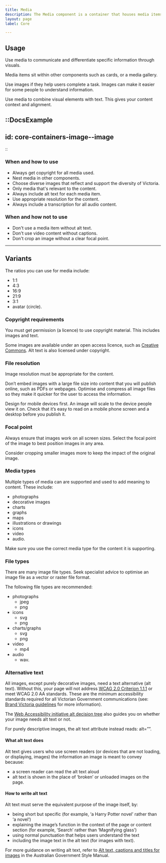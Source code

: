 ```yaml
---
title: Media
description: The Media component is a container that houses media items to use in other components on a page.
layout: page
label: Core

---
```


## Usage

Use media to communicate and differentiate specific information through visuals. 

Media items sit within other components such as cards, or a media gallery.

Use images if they help users complete a task. Images can make it easier for some people to understand information.

Use media to combine visual elements with text. This gives your content context and alignment.

::DocsExample
---
id: core-containers-image--image
---
::

### When and how to use
- Always get copyright for all media used.
- Nest media in other components.
- Choose diverse images that reflect and support the diversity of Victoria.
- Only media that's relevant to the content.
- Always include alt text for each media item.
- Use appropriate resolution for the content.
- Always include a transcription for all audio content.

### When and how not to use
- Don't use a media item without alt text.
- Don't use video content without captions.
- Don't crop an image without a clear focal point.

---

## Variants

The ratios you can use for media include:

- 1:1
- 4:3
- 16:9
- 21:9
- 3:1
- avatar (circle).

### Copyright requirements

You must get permission (a licence) to use copyright material. This includes images and text.

Some images are available under an open access licence, such as [Creative Commons](https://au.creativecommons.net/). Alt text is also licensed under copyright.

### File resolution

Image resolution must be appropriate for the content.

Don’t embed images with a large file size into content that you will publish online, such as PDFs or webpages. Optimise and compress all image files so they make it quicker for the user to access the information.

Design for mobile devices first. An image will scale to the device people view it on. Check that it’s easy to read on a mobile phone screen and a desktop before you publish it.

### Focal point

Always ensure that images work on all screen sizes. Select the focal point of the image to best position images in any area.

Consider cropping smaller images more to keep the impact of the original image.

### Media types

Multiple types of media can are supported and used to add meaning to content. These include:

- photographs
- decorative images
- charts
- graphs
- maps
- illustrations or drawings
- icons
- video
- audio.

Make sure you use the correct media type for the content it is supporting.

### File types

There are many image file types. Seek specialist advice to optimise an image file as a vector or raster file format.

The following file types are recommended:
- photographs
  - jpeg
  - png
- icons
  - svg
  - png
- charts/graphs
  - svg
  - png
- video
  - mp4
- audio
  - wav.

### Alternative text 

All images, except purely decorative images, need a text alternative (alt text). Without this, your page will not address [WCAG 2.0 Criterion 1.1.1](https://www.w3.org/TR/UNDERSTANDING-WCAG20/text-equiv-all.html) or meet WCAG 2.0 AA standards. These are the minimum accessibility standards required for all Victorian Government communications (see: [Brand Victoria guidelines](https://www.vic.gov.au/brand-victoria-guidelines-logos) for more information). 

The [Web Accessibility initiative alt decision tree](https://www.w3.org/WAI/tutorials/images/decision-tree/) also guides you on whether your image needs alt text or not.

For purely descriptive images, the alt text attribute instead reads: alt=””. 

#### What alt text does

Alt text gives users who use screen readers (or devices that are not loading, or displaying, images) the information an image is meant to convey because:
- a screen reader can read the alt text aloud
- alt text is shown in the place of ‘broken’ or unloaded images on the page.     


#### How to write alt text

Alt text must serve the equivalent purpose of the image itself, by:
- being short but specific (for example, ‘a Harry Potter novel’ rather than ‘a novel’)
- explaining the image’s function in the context of the page or content section (for example, ‘Search’ rather than ‘Magnifying glass’)
- using normal punctuation that helps users understand the text
- including the image text in the alt text (for images with text).

For more guidance on writing alt text, refer to [Alt text, captions and titles for images](https://www.stylemanual.gov.au/content-types/images/alt-text-captions-and-titles-images) in the Australian Government Style Manual.
